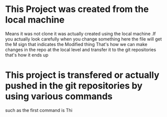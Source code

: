 # This Project was created from the local machine 
Means it was not clone it was actually created using the 
local machine .If you actually look carefully when you change something here the file will get the 
M sign that indicates the Modified thing That's how we can make changes in the repo at the local level and 
transfer it to the git repositories that's how it ends up 

# This project is transfered or actually pushed in the git repositories by using various commands
such as the first command is Thi